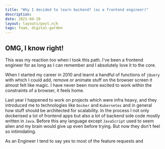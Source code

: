 ```yaml
---
title: "Why I decided to learn backend? (as a frontend engineer)"
description:
date: 2021-04-10
layout: layouts/post.njk
tags: foam, digital-garden
---
```


## OMG, I know right!

This was my reaction too when I took this path. I've been a frontend engineer for as long as I can remember and I absolutely love it to the core.

When I started my career in 2010 and learnt a handful of functions of `jQuery` with which I could add, remove or animate stuff on the browser screen it almost felt like magic. I have never been more excited to work within the constraints of a browser, it feels home.

Last year I happened to work on projects which were infra heavy, and they introduced me to technologies like `Docker` and `Kubernetes` and in general how stuff should be architected for scalability. In the process I not only dockerised a lot of frontend apps but also a lot of backend side code mostly written in `Java`. Before this any language except `JavaScript` used to seem alien and my brain would give up even before trying. But now they don't feel so intimidating.

As an Engineer I tend to say yes to most of the feature requests and
